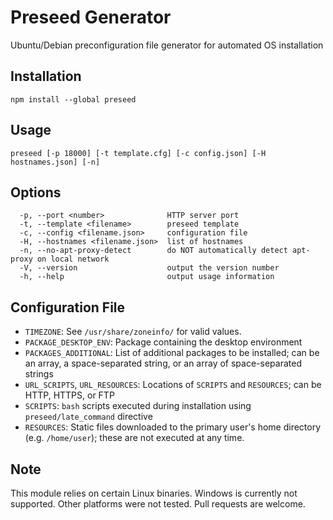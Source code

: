 # Preseed Generator

Ubuntu/Debian preconfiguration file generator for automated OS installation

## Installation
```
npm install --global preseed
```

## Usage
```
preseed [-p 18000] [-t template.cfg] [-c config.json] [-H hostnames.json] [-n]
```

## Options
```
  -p, --port <number>              HTTP server port
  -t, --template <filename>        preseed template
  -c, --config <filename.json>     configuration file
  -H, --hostnames <filename.json>  list of hostnames
  -n, --no-apt-proxy-detect        do NOT automatically detect apt-proxy on local network
  -V, --version                    output the version number
  -h, --help                       output usage information
```

## Configuration File

- `TIMEZONE`: See `/usr/share/zoneinfo/` for valid values.
- `PACKAGE_DESKTOP_ENV`: Package containing the desktop environment
- `PACKAGES_ADDITIONAL`: List of additional packages to be installed; can be an array, a space-separated string, or an array of space-separated strings
- `URL_SCRIPTS`, `URL_RESOURCES`: Locations of `SCRIPTS` and `RESOURCES`; can be HTTP, HTTPS, or FTP
- `SCRIPTS`: `bash` scripts executed during installation using `preseed/late_command` directive
- `RESOURCES`: Static files downloaded to the primary user's home directory (e.g. `/home/user`); these are not executed at any time.

## Note

 This module relies on certain Linux binaries. Windows is currently not supported. Other platforms were not tested. Pull requests are welcome.
